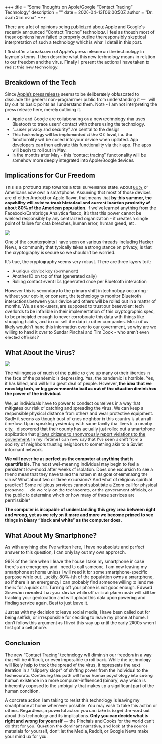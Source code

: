 +++
title = "Some Thoughts on Apple/Google “Contact Tracing” Technology"
description = ""
date = 2020-04-13T06:00:50Z
author = "Dr. Josh Simmons"
+++

There are a lot of opinions being publicized about Apple and Google's recently announced “Contact Tracing” technology. I feel as though most of these opinions have failed to properly outline the responsibly skeptical interpretation of such a technology which is what I detail in this post.

I first offer a breakdown of Apple’s press release on the technology in layman's terms. I then describe what this new technology means in relation to our freedom and the virus. Finally I present the actions I have taken to resist this new technology.

## Breakdown of the Tech

Since [Apple’s press release](https://www.apple.com/newsroom/2020/04/apple-and-google-partner-on-covid-19-contact-tracing-technology/) seems to be deliberately obfuscated to dissuade the general non-programmer public from understanding it — I will lay out its basic points as I understand them. Note - I am not interpreting the press release here, merely outlining it.

- Apple and Google are collaborating on a new technology that uses Bluetooth to trace users’ contact with others using the technology.
- “…user privacy and security” are central to the design
- This technology will be implemented at the OS-level, i.e. the functionality will be coded into your device when updated. App developers can then activate this functionality via their app. The apps will begin to roll out in May.
- In the months after May - this “contact tracing” functionality will be somehow more deeply integrated into Apple/Google devices.

## Implications for Our Freedom

This is a profound step towards a total surveillance state. About [80%](https://www.pewresearch.org/internet/fact-sheet/mobile/) of Americans now own a smartphone. Assuming that most of those devices are of either Android or Apple flavor, that means that **by this summer, the capability will exist to track historical and current location proximity of about 80% of the American population.** If we’ve learned anything from the Facebook/Cambridge Analytica fiasco, it’s that this power cannot be wielded responsibly by any centralized organization - it creates a single point of failure for data breaches, human error, human greed, etc.

![](/img/covid-hn.png)

One of the counterpoints I have seen on various threads, including Hacker News, a community that typically takes a strong stance on privacy, is that the cryptography is secure so we shouldn’t be worried.

It’s true, the cryptography seems very robust. There are three layers to it:

- A unique device key (permanent)
- Another ID on top of that (generated daily)
- Rolling contact event IDs (generated once per Bluetooth interaction)

However this is secondary to the primary shift in technology occurring - without your opt-in, or consent, the technology to monitor Bluetooth interactions between your device and others will be rolled out in a matter of months. We, as end-users, are supposed to trust our benevolent tech overlords to be infallible in their implementation of this cryptographic spec, to be principled enough to never corroborate this data with things like shopping habits, and to not sell the data to other companies. Most of us likely wouldn’t hand this information over to our government, so why are we willing to hand it over to Sundar Pinchai and Tim Cook - who aren’t even elected officials?

## What About the Virus?

![](/img/covid-reddit.png)

The willingness of much of the public to give up many of their liberties in the face of the pandemic is depressing. Yes, the pandemic is horrible. Yes, it has killed, and will kill a great deal of people. However, **the idea that we need big tech, or big government to bail us out of the situation diminishes the power of the individual.**

We, as individuals have to power to conduct ourselves in a way that mitigates our risk of catching and spreading the virus. We can keep a responsible physical distance from others and wear protective equipment. Sadly it seems as though trust of ones neighbor in this country is at an all-time low. Upon speaking yesterday with some family that lives in a nearby city, I discovered that their county has actually just rolled out a smartphone application that [allows citizens to anonymously report violations to the government.](https://kesq.com/news/2020/04/10/riverside-county-unveils-app-to-report-coronavirus-violations/) In my lifetime I can now say that I’ve seen a shift from a society of neighbors trusting neighbors to something akin to a Soviet informant network.

**We will never be as perfect as the computer at anything that is quantifiable.** The most well-meaning individual may begin to feel a persistent low-mood after weeks of isolation. Does one excursion to see a friend mean that they have failed the nation in its goal of eliminating the virus? What about two or three excursions? And what of religious spiritual practice? Some religious services cannot substitute a Zoom call for physical presence — do we rely on the technocrats, or the government officials, or the public to determine which or how many of these services are permissible?

**The computer is incapable of understanding this grey area between right and wrong, yet as we rely on it more and more we become primed to see things in binary “black and white” as the computer does.**

## What About My Smartphone?

As with anything else I’ve written here, I have no absolute and perfect answer to this question, I can only lay out my own approach.

99% of the time when I leave the house I take my smartphone in case there's an emergency and I need to call someone. I am now leaving my smartphone at home unless I will need it for some smartphone-specific purpose while out. Luckily, 80%-ish of the population owns a smartphone, so if there is an emergency I can probably find someone willing to lend me theirs for a quick call. Turning off your phone is not good enough. Edward Snowden revealed that your device while off or in airplane mode will still be tracking your geolocation and will upload this data upon powering and finding service again. Best to just leave it.

Just as with my decision to leave social media, I have been called out for being selfish, or irresponsible for deciding to leave my phone at home. I don’t follow this argument as I lived this way up until the early 2000s when I first got a cell phone.

## Conclusion

The new “Contact Tracing” technology will diminish our freedom in a way that will be difficult, or even impossible to roll back. While the technology will likely help to track the spread of the virus, it represents the next iteration in a “slippery slope” of shifting power from the individual to the technocrats. Continuing this path will force human psychology into seeing human existence in a more computer-influenced (binary) way which is inherently opposed to the ambiguity that makes up a significant part of the human condition.

A concrete action I am taking to resist this technology is leaving my smartphone at home whenever possible. You may wish to take this action or others. Regardless, a powerful action you can take is to get the word out about this technology and its implications. **Only you can decide what is right and wrong for yourself** — the Pinchais and Cooks for the world can’t do that for you. Question the dominant narrative, and look at the source materials for yourself, don’t let the Media, Reddit, or Google News make your mind up for you.
